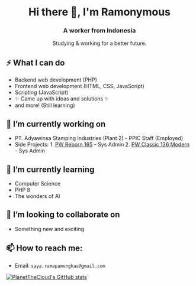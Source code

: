 <h1 align="center">Hi there 👋, I'm Ramonymous</h1>
<h3 align="center">A worker from Indonesia</h3>
<p align="center">Studying & working for a better future.</p>

## ⚡ What I can do
- Backend web development (PHP)
- Frontend web development (HTML, CSS, JavaScript)
- Scripting (JavaScript)
- ✨ Came up with ideas and solutions ✨
- and more! (Still learning)

## 🔭 I’m currently working on
- PT. Adyawinsa Stamping Industries (Plant 2) - PPIC Staff (Employed)
- Side Projects: 1. [PW Reborn 165](https://perfectworld165reborn.org) - Sys Admin
                 2. [PW Classic 136 Modern](https://136.pwclassic.site/) - Sys Admin
  
## 🌱 I’m currently learning
- Computer Science
- PHP 8
- The wonders of AI

## 👯 I’m looking to collaborate on
- Something new and exciting

## 📫 How to reach me:
- Email: `saya.ramapamungkas@gmail.com`

[![PlanetTheCloud's GitHub stats](https://github-readme-stats.vercel.app/api?username=Ramonymous&show_icons=true&theme=radical)](https://github.com/anuraghazra/github-readme-stats)
